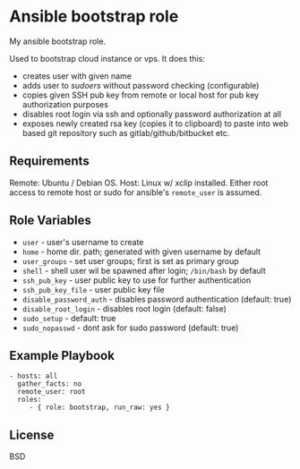 Ansible bootstrap role
======================

My ansible bootstrap role.

Used to bootstrap cloud instance or vps. It does this:

- creates user with given name
- adds user to *sudoers* without password checking (configurable)
- copies given SSH pub key from remote or local host for pub key authorization
  purposes
- disables root login via ssh and optionally password authorization at all
- exposes newly created rsa key (copies it to clipboard) to paste into
  web based git repository such as gitlab/github/bitbucket etc.

Requirements
------------

Remote: Ubuntu / Debian OS. Host: Linux w/ xclip installed.
Either root access to remote host or sudo for ansible's `remote_user`
is assumed.

Role Variables
--------------

- `user` - user's username to create
- `home` - home dir. path; generated with given username by default
- `user_groups` - set user groups; first is set as primary group
- `shell` - shell user wil be spawned after login; `/bin/bash` by default
- `ssh_pub_key` - user public key to use for further authentication
- `ssh_pub_key_file` - user public key file
- `disable_password_auth` - disables password authentication (default: true)
- `disable_root_login` - disables root login (default: false)
- `sudo_setup` - default: true
- `sudo_nopasswd` - dont ask for sudo password (default: true)

Example Playbook
----------------

    - hosts: all
      gather_facts: no
      remote_user: root
      roles:
         - { role: bootstrap, run_raw: yes }

License
-------

BSD
